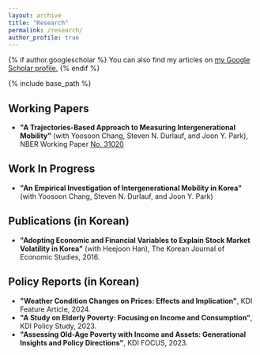```yaml
---
layout: archive
title: "Research"
permalink: /research/
author_profile: true
---
```


{% if author.googlescholar %}
  You can also find my articles on <u><a href="{{author.googlescholar}}">my Google Scholar profile</a>.</u>
{% endif %}

{% include base_path %}


Working Papers
-----
* <b> "A Trajectories-Based Approach to Measuring Intergenerational Mobility" </b> (with Yoosoon Chang, Steven N. Durlauf, and Joon Y. Park),
  NBER Working Paper [No. 31020](https://www.nber.org/papers/w31020)

Work In Progress
-----
* <b> "An Empirical Investigation of Intergenerational Mobility in Korea" </b> (with Yoosoon Chang, Steven N. Durlauf, and Joon Y. Park)


Publications (in Korean)
-----
* <b>"Adopting Economic and Financial Variables to Explain Stock Market Volatility in Korea"</b> (with Heejoon Han),
  The Korean Journal of Economic Studies, 2016.

Policy Reports (in Korean)
-----
* <b>"Weather Condition Changes on Prices: Effects and Implication"</b>, KDI Feature Article, 2024.
* <b>"A Study on Elderly Poverty: Focusing on Income and Consumption"</b>, KDI Policy Study, 2023.
* <b>"Assessing Old-Age Poverty with Income and Assets: Generational Insights and Policy Directions"</b>, KDI FOCUS, 2023.
